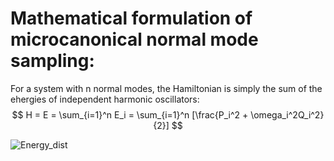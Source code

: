 # Mathematical formulation of microcanonical normal mode sampling:
For a system with n normal modes, the Hamiltonian is simply the sum of the ehergies of independent harmonic oscillators:\
                                        $$
                                        H =  E = \sum_{i=1}^n E_i = \sum_{i=1}^n [\frac{P_i^2 + \omega_i^2Q_i^2}{2}]
                                        $$
                                        
![Energy_dist](https://github.com/atomicadi/Energy-value-distribution/assets/147025377/17bb5b6c-3675-44b6-839d-2b7a0c467df4)
